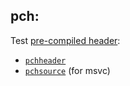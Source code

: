 ## pch:

Test [pre-compiled header](https://premake.github.io/docs/Precompiled-Headers):

- [`pchheader`](https://premake.github.io/docs/pchheader)
- [`pchsource`](https://premake.github.io/docs/pchsource) (for msvc)

